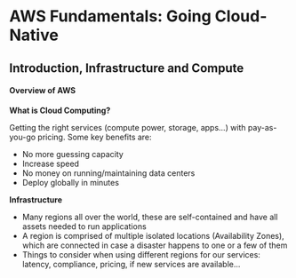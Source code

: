 # AWS Fundamentals: Going Cloud-Native

## Introduction, Infrastructure and Compute

#### Overview of AWS

**What is Cloud Computing?**

Getting the right services (compute power, storage, apps...) with pay-as-you-go pricing. Some key benefits are:

- No more guessing capacity
- Increase speed
- No money on running/maintaining data centers
- Deploy globally in minutes

**Infrastructure**

- Many regions all over the world, these are self-contained and have all assets needed to run applications
- A region is comprised of multiple isolated locations (Availability Zones), which are connected in case a disaster happens to one or a few of them
- Things to consider when using different regions for our services: latency, compliance, pricing, if new services are available...
